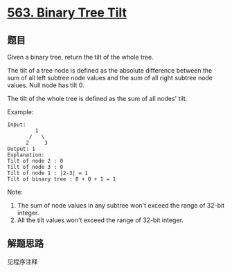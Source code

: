 # [563. Binary Tree Tilt](https://leetcode-cn.com/problems/binary-tree-tilt/)

## 题目

Given a binary tree, return the tilt of the whole tree.

The tilt of a tree node is defined as the absolute difference between the sum of all left subtree node values and the sum of all right subtree node values. Null node has tilt 0.

The tilt of the whole tree is defined as the sum of all nodes' tilt.

Example:

```text
Input:
         1
       /   \
      2     3
Output: 1
Explanation:
Tilt of node 2 : 0
Tilt of node 3 : 0
Tilt of node 1 : |2-3| = 1
Tilt of binary tree : 0 + 0 + 1 = 1
```

Note:

1. The sum of node values in any subtree won't exceed the range of 32-bit integer.
1. All the tilt values won't exceed the range of 32-bit integer.

## 解题思路

见程序注释
